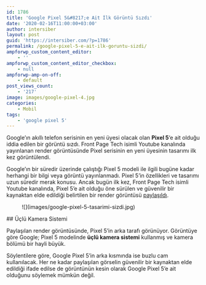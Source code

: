 ```yaml
---
id: 1786
title: 'Google Pixel 5&#8217;e Ait İlk Görüntü Sızdı'
date: '2020-02-16T11:00:00+03:00'
author: intersiber
layout: post
guid: 'https://intersiber.com/?p=1786'
permalink: /google-pixel-5-e-ait-ilk-goruntu-sizdi/
ampforwp_custom_content_editor:
    - ''
ampforwp_custom_content_editor_checkbox:
    - null
ampforwp-amp-on-off:
    - default
post_views_count:
    - '217'
image: images/google-pixel-4.jpg
categories:
    - Mobil
tags:
    - 'google pixel 5'
---
```


Google’ın akıllı telefon serisinin en yeni üyesi olacak olan **Pixel 5**‘e ait olduğu iddia edilen bir görüntü sızdı. Front Page Tech isimli Youtube kanalında yayınlanan render görüntüsünde Pixel serisinin en yeni üyesinin tasarımı ilk kez görüntülendi.

Google’ın bir süredir üzerinde çalıştığı Pixel 5 modeli ile ilgili bugüne kadar herhangi bir bilgi veya görüntü yayınlanmadı. Pixel 5’in özellikleri ve tasarımı uzun süredir merak konusu. Ancak bugün ilk kez, Front Page Tech isimli Youtube kanalında, Pixel 5’e ait olduğu öne sürülen ve güvenilir bir kaynaktan elde edildiği belirtilen bir render görüntüsü [paylaşıldı](https://www.youtube.com/watch?v=3IjfnI_8vH0).

<figure class="wp-block-image size-large">![](images/google-pixel-5-tasarimi-sizdi.jpg)</figure>## Üçlü Kamera Sistemi

Paylaşılan render görüntüsünde, Pixel 5’in arka tarafı görünüyor. Görüntüye göre Google; Pixel 5 modelinde **üçlü kamera sistemi** kullanmış ve kamera bölümü bir hayli büyük.

Söylentilere göre, Google Pixel 5’in arka kısmında ise buzlu cam kullanılacak. Her ne kadar paylaşılan görselin güvenilir bir kaynaktan elde edildiği ifade edilse de görüntünün kesin olarak Google Pixel 5’e ait olduğunu söylemek mümkün değil.